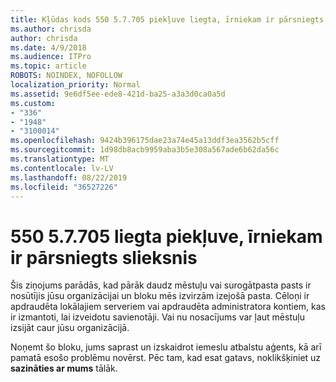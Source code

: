 ```yaml
---
title: Kļūdas kods 550 5.7.705 piekļuve liegta, īrniekam ir pārsniegts slieksnis
ms.author: chrisda
author: chrisda
ms.date: 4/9/2018
ms.audience: ITPro
ms.topic: article
ROBOTS: NOINDEX, NOFOLLOW
localization_priority: Normal
ms.assetid: 9e6df5ee-ede8-421d-ba25-a3a3d0ca0a5d
ms.custom:
- "336"
- "1948"
- "3100014"
ms.openlocfilehash: 9424b396175dae23a74e45a13ddf3ea3562b5cff
ms.sourcegitcommit: 1d98db8acb9959aba3b5e308a567ade6b62da56c
ms.translationtype: MT
ms.contentlocale: lv-LV
ms.lasthandoff: 08/22/2019
ms.locfileid: "36527226"
---
```

# <a name="550-57705-access-denied-tenant-has-exceeded-threshold"></a>550 5.7.705 liegta piekļuve, īrniekam ir pārsniegts slieksnis

Šis ziņojums parādās, kad pārāk daudz mēstuļu vai surogātpasta pasts ir nosūtījis jūsu organizācijai un bloku mēs izvirzām izejošā pasta.
Cēloņi ir apdraudēta lokālajiem serveriem vai apdraudēta administratora kontiem, kas ir izmantoti, lai izveidotu savienotāji. Vai nu nosacījums var ļaut mēstuļu izsijāt caur jūsu organizācijā.

Noņemt šo bloku, jums saprast un izskaidrot iemeslu atbalstu aģents, kā arī pamatā esošo problēmu novērst.
Pēc tam, kad esat gatavs, noklikšķiniet uz **sazināties ar mums** tālāk.

